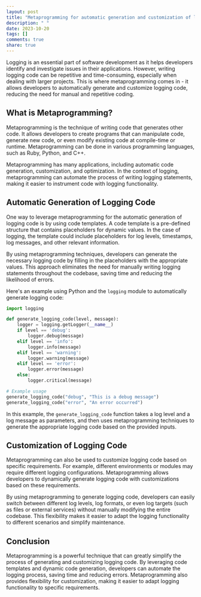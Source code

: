 ```yaml
---
layout: post
title: "Metaprogramming for automatic generation and customization of logging code"
description: " "
date: 2023-10-20
tags: []
comments: true
share: true
---
```


Logging is an essential part of software development as it helps developers identify and investigate issues in their applications. However, writing logging code can be repetitive and time-consuming, especially when dealing with larger projects. This is where metaprogramming comes in - it allows developers to automatically generate and customize logging code, reducing the need for manual and repetitive coding.

## What is Metaprogramming?

Metaprogramming is the technique of writing code that generates other code. It allows developers to create programs that can manipulate code, generate new code, or even modify existing code at compile-time or runtime. Metaprogramming can be done in various programming languages, such as Ruby, Python, and C++.

Metaprogramming has many applications, including automatic code generation, customization, and optimization. In the context of logging, metaprogramming can automate the process of writing logging statements, making it easier to instrument code with logging functionality.

## Automatic Generation of Logging Code

One way to leverage metaprogramming for the automatic generation of logging code is by using code templates. A code template is a pre-defined structure that contains placeholders for dynamic values. In the case of logging, the template could include placeholders for log levels, timestamps, log messages, and other relevant information.

By using metaprogramming techniques, developers can generate the necessary logging code by filling in the placeholders with the appropriate values. This approach eliminates the need for manually writing logging statements throughout the codebase, saving time and reducing the likelihood of errors.

Here's an example using Python and the `logging` module to automatically generate logging code:

```python
import logging

def generate_logging_code(level, message):
    logger = logging.getLogger(__name__)
    if level == 'debug':
        logger.debug(message)
    elif level == 'info':
        logger.info(message)
    elif level == 'warning':
        logger.warning(message)
    elif level == 'error':
        logger.error(message)
    else:
        logger.critical(message)

# Example usage
generate_logging_code("debug", "This is a debug message")
generate_logging_code("error", "An error occurred")

```

In this example, the `generate_logging_code` function takes a log level and a log message as parameters, and then uses metaprogramming techniques to generate the appropriate logging code based on the provided inputs.

## Customization of Logging Code

Metaprogramming can also be used to customize logging code based on specific requirements. For example, different environments or modules may require different logging configurations. Metaprogramming allows developers to dynamically generate logging code with customizations based on these requirements.

By using metaprogramming to generate logging code, developers can easily switch between different log levels, log formats, or even log targets (such as files or external services) without manually modifying the entire codebase. This flexibility makes it easier to adapt the logging functionality to different scenarios and simplify maintenance.

## Conclusion

Metaprogramming is a powerful technique that can greatly simplify the process of generating and customizing logging code. By leveraging code templates and dynamic code generation, developers can automate the logging process, saving time and reducing errors. Metaprogramming also provides flexibility for customization, making it easier to adapt logging functionality to specific requirements.